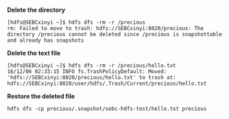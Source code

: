
**Delete the directory**
```
[hdfs@SEBCxinyi ~]$ hdfs dfs -rm -r /precious
rm: Failed to move to trash: hdfs://SEBCxinyi:8020/precious: The directory /precious cannot be deleted since /precious is snapshottable and already has snapshots
```

**Delete the text file**
```
[hdfs@SEBCxinyi ~]$ hdfs dfs -rm -r /precious/hello.txt
16/12/06 02:33:15 INFO fs.TrashPolicyDefault: Moved: 'hdfs://SEBCxinyi:8020/precious/hello.txt' to trash at: hdfs://SEBCxinyi:8020/user/hdfs/.Trash/Current/precious/hello.txt
```

**Restore the deleted file**
```
hdfs dfs -cp precious/.snapshot/sebc-hdfs-test/hello.txt precious
```
